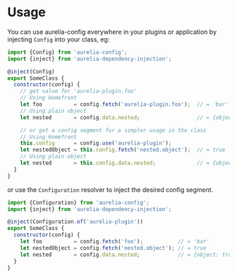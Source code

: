 # Usage

You can use aurelia-config everywhere in your plugins or application by injecting `Config` into your class, eg:

```js
import {Config} from 'aurelia-config';
import {inject} from 'aurelia-dependency-injection';

@inject(Config)
export SomeClass {
  constructor(config) {
    // get value for 'aurelia-plugin.foo'
    // Using Homefront
    let foo          = config.fetch('aurelia-plugin.foo');  // = 'bar'
    // Using plain object
    let nested       = config.data.nested;                  // = {object: true}

    // or get a config segment for a simpler usage in the class
    // Using Homefront
    this.config      = config.use('aurelia-plugin');
    let nestedObject = this.config.fetch('nested.object');  // = true
    // Using plain object
    let nested       = this.config.data.nested;             // = {object: true}
  }
}
```

or use the `Configuration` resolver to inject the desired config segment.

```js
import {Configuration} from 'aurelia-config';
import {inject} from 'aurelia-dependency-injection';

@inject(Configuration.of('aurelia-plugin'))
export SomeClass {
  constructor(config) {
    let foo          = config.fetch('foo');           // = 'bar'
    let nestedObject = config.fetch('nested.object'); // = true
    let nested       = config.data.nested;            // = {object: true}
  }
}
```
